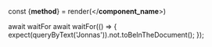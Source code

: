 const {**method**} = render(</**component_name**>)

await waitFor
await waitFor(() => {
expect(queryByText('Jonnas')).not.toBeInTheDocument();
});
